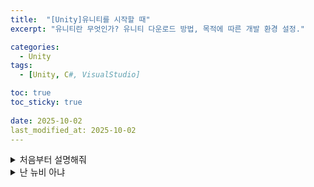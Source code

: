 ```yaml
---
title:  "[Unity]유니티를 시작할 때"
excerpt: "유니티란 무엇인가? 유니티 다운로드 방법, 목적에 따른 개발 환경 설정."

categories:
  - Unity
tags:
  - [Unity, C#, VisualStudio]

toc: true
toc_sticky: true
 
date: 2025-10-02
last_modified_at: 2025-10-02
---
```


<details>
<summary>처음부터 설명해줘</summary>
<div markdown="1">
## 유니티란?
설명
## 사용 목적
게임  
3D아바타  
반도체
## 다운로드
</div>
</details>

<details>
<summary>난 뉴비 아냐</summary>
<div markdown="1">
## 다운로드
</div>
</details>